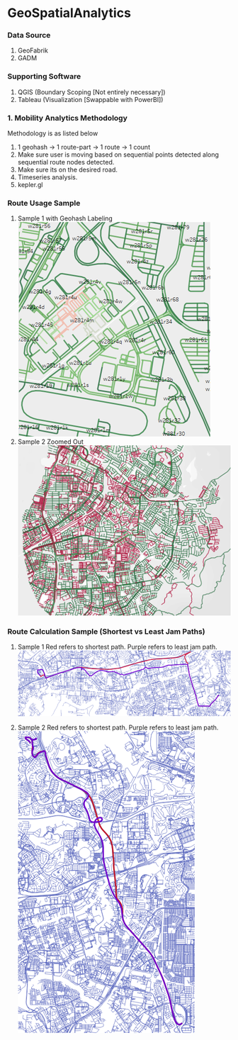 # GeoSpatialAnalytics

### Data Source
1. GeoFabrik
2. GADM

### Supporting Software
1. QGIS (Boundary Scoping [Not entirely necessary])
2. Tableau (Visualization [Swappable with PowerBI])

### 1. Mobility Analytics Methodology
Methodology is as listed below
1. 1 geohash -> 1 route-part -> 1 route -> 1 count
2. Make sure user is moving based on sequential points detected along sequential route nodes detected.
3. Make sure its on the desired road.
5. Timeseries analysis.
6. kepler.gl

### Route Usage Sample
1. Sample 1 with Geohash Labeling<br/>
![Route Usage Analysis based on POI](/sample_images/route_usage_poi.PNG)
2. Sample 2 Zoomed Out<br/>
![Route Usage Analysis based on POI](/sample_images/route_usage_poi2.PNG)

### Route Calculation Sample (Shortest vs Least Jam Paths)
1. Sample 1 
Red refers to shortest path. Purple refers to least jam path.<br/>
![Route Calculation based on POI](/sample_images/shortest_vs_least_jam.PNG)

1. Sample 2 
Red refers to shortest path. Purple refers to least jam path.<br/>
![Route Calculation based on POI](/sample_images/shortest_vs_least_jam2.PNG)